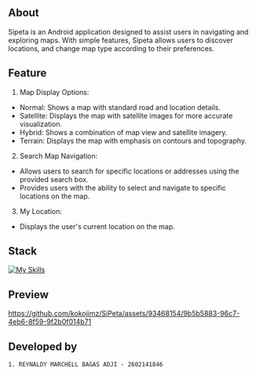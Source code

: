 ## About 
Sipeta is an Android application designed to assist users in navigating and exploring maps. With simple features, Sipeta allows users to discover locations, and change map type according to their preferences.

## Feature
1. Map Display Options:
<ul>
  <li>Normal: Shows a map with standard road and location details.</li>
  <li>Satellite: Displays the map with satellite images for more accurate visualization.</li>
  <li>Hybrid: Shows a combination of map view and satellite imagery.</li>
  <li>Terrain: Displays the map with emphasis on contours and topography.</li>
</ul>

2. Search Map Navigation:
<ul>
  <li>Allows users to search for specific locations or addresses using the provided search box.</li>
  <li>Provides users with the ability to select and navigate to specific locations on the map.</li>
</ul>

3. My Location:
<ul>
  <li>Displays the user's current location on the map.</li>
</ul>

## Stack
[![My Skills](https://skillicons.dev/icons?i=gcp,java,androidstudio)](https://skillicons.dev)

## Preview



https://github.com/kokojimz/SiPeta/assets/93468154/9b5b5883-96c7-4eb6-8f59-9f2b0f014b71

## Developed by
```
1. REYNALDY MARCHELL BAGAS ADJI - 2602141846
```  

